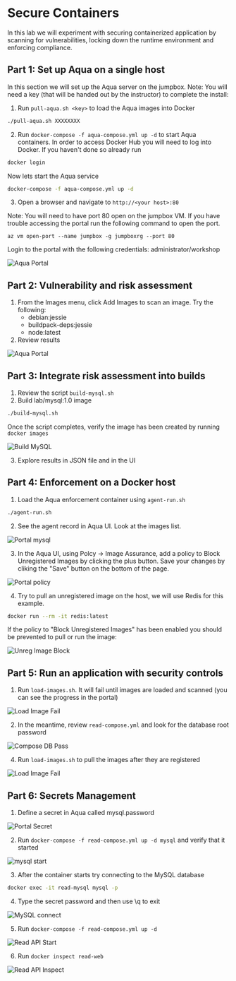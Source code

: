 # Secure Containers 
In this lab we will experiment with securing containerized application by scanning for vulnerabilities, locking down the runtime environment and enforcing compliance.

## Part 1: Set up Aqua on a single host

In this section we will set up the Aqua server on the jumpbox. Note: You will need a key (that will be handed out by the instructor) to complete the install:
1.	Run `pull-aqua.sh <key>` to load the Aqua images into Docker

```bash
./pull-aqua.sh XXXXXXXX
```

2.	Run `docker-compose -f aqua-compose.yml up -d` to start Aqua containers. In order to access Docker Hub you will need to log into Docker. If you haven't done so already run
```bash
docker login
```
Now lets start the Aqua service
```bash
docker-compose -f aqua-compose.yml up -d
```


3.	Open a browser and navigate to `http://<your host>:80`

Note: You will need to have port 80 open on the jumpbox VM. If you have trouble accessing the portal run the following command to open the port.
```
az vm open-port --name jumpbox -g jumpboxrg --port 80
```
Login to the portal with the following credentials: administrator/workshop

![Aqua Portal](images/portal_initial.png)

## Part 2: Vulnerability and risk assessment
1. From the Images menu, click Add Images to scan an image. Try the following:
   -	debian:jessie
   -	buildpack-deps:jessie
   -	node:latest
2.	Review results

![Aqua Portal](images/portal_scan.png)
## Part 3: Integrate risk assessment into builds
1.  Review the script `build-mysql.sh`
2.	Build lab/mysql:1.0 image

```bash
./build-mysql.sh
```

Once the script completes, verify the image has been created by running `docker images`

![Build MySQL](images/build_mysql.png)

3.	Explore results in JSON file and in the UI

## Part 4: Enforcement on a Docker host
1.	Load the Aqua enforcement container using `agent-run.sh`

```bash
./agent-run.sh
```

2.	See the agent record in Aqua UI. Look at the images list.

![Portal mysql](images/portal_mysql.png)

3.	In the Aqua UI, using Polcy -> Image Assurance, add a policy to Block Unregistered Images by clicking the plus button. Save your changes by cliking the "Save" button on the bottom of the page.

![Portal policy](images/portal_policy.png)

4.  Try to pull an unregistered image on the host, we will use Redis for this example.

```bash
docker run --rm -it redis:latest
```

If the policy to "Block Unregistered Images" has been enabled you should be prevented to pull or run the image:

![Unreg Image Block](images/image_block.png)

## Part 5: Run an application with security controls
1.	Run `load-images.sh`. It will fail until images are loaded and scanned (you can see the progress in the portal)

![Load Image Fail](images/load_images_fail.png)

2.	In the meantime, review `read-compose.yml` and look for the database root password

![Compose DB Pass](images/compose_db_pass.png)

4.  Run `load-images.sh` to pull the images after they are registered

![Load Image Fail](images/load_images_success.png)

## Part 6: Secrets Management
1.	Define a secret in Aqua called mysql.password

![Portal Secret](images/portal_secret.png)

2.	Run `docker-compose -f read-compose.yml up -d mysql` and verify that it started

![mysql start](images/mysql_start.png)

3.	After the container starts try connecting to the MySQL database

```bash
docker exec -it read-mysql mysql -p
```

4.	Type the secret password and then use \q to exit

![MySQL connect](images/mysql_connect.png)

5.	Run `docker-compose -f read-compose.yml up -d`

![Read API Start](images/read_start.png)

6.	Run `docker inspect read-web`

![Read API Inspect](images/read_inspect.png)

